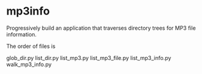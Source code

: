 mp3info
=======

Progressively build an application that traverses directory trees for MP3 file information.

The order of files is

glob_dir.py
list_dir.py
list_mp3.py
list_mp3_file.py
list_mp3_info.py
walk_mp3_info.py
